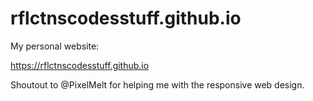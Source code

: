 # rflctnscodesstuff.github.io

My personal website:

https://rflctnscodesstuff.github.io

Shoutout to @PixelMelt for helping me with the responsive web design.
